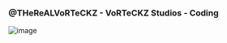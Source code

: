 ### @THeReALVoRTeCKZ - VoRTeCKZ Studios - Coding
![image](https://pouch.jumpshare.com/preview/nkHB8pzODc5pHMww3UivzjdXdfcw1Q3c1KKr4d7t2pqF3HjkVeprZhkegm-0C4oSLUsRVzFuZaTdM21FvinoTv8cvG82Jyhy_n6yqNW62SU)
